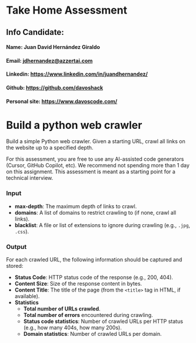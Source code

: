 # Take Home Assessment


## Info Candidate:
#### Name: Juan David Hernández Giraldo
#### Email: jdhernandez@azzertai.com
#### Linkedin: https://www.linkedin.com/in/juandhernandez/
#### Github: https://github.com/davoshack
#### Personal site: https://www.davoscode.com/


# Build a python web crawler

Build a simple Python web crawler. Given a starting URL, crawl all links on the website up to a specified depth. 

For this assessment, you are free to use any AI-assisted code generators (Cursor, GitHub Copilot, etc). We recommend not spending more than 1 day on this assignment. This assessment is meant as a starting point for a technical interview.

### Input

- **max-depth**: The maximum depth of links to crawl.
- **domains**: A list of domains to restrict crawling to (if none, crawl all links).
- **blacklist**: A file or list of extensions to ignore during crawling (e.g., `.jpg`, `.css`).

### **Output**

For each crawled URL, the following information should be captured and stored:

- **Status Code**: HTTP status code of the response (e.g., 200, 404).
- **Content Size**: Size of the response content in bytes.
- **Content Title**: The title of the page (from the `<title>` tag in HTML, if available).
- **Statistics**
    - **Total number of URLs crawled**.
    - **Total number of errors** encountered during crawling.
    - **Status code statistics**: Number of crawled URLs per HTTP status (e.g., how many 404s, how many 200s).
    - **Domain statistics**: Number of crawled URLs per domain.
